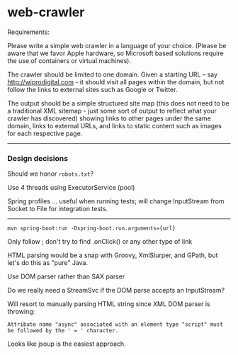 # web-crawler

Requirements:

Please write a simple web crawler in a language of your choice.  (Please be aware that we favor Apple hardware, so Microsoft based solutions require the use of containers or virtual machines).

The crawler should be limited to one domain. Given a starting URL – say http://wiprodigital.com - it should visit all pages within the domain, but not follow the links to external sites such as Google or Twitter.

The output should be a simple structured site map (this does not need to be a traditional XML sitemap - just some sort of output to reflect what your crawler has discovered) showing links to other pages under the same domain, links to external URLs, and links to static content such as images for each respective page.

---

### Design decisions

Should we honor `robots.txt`?

Use 4 threads using ExecutorService (pool)

Spring profiles ... useful when running tests; will change InputStream from Socket to File
for integration tests.

---

`mvn spring-boot:run -Dspring-boot.run.arguments={url}`

Only follow <a>; don't try to find .onClick() or any other type of link

HTML parsing would be a snap with Groovy, XmlSlurper, and GPath, but let's do this
as "pure" Java.

Use DOM parser rather than SAX parser

Do we really need a StreamSvc if the DOM parse accepts an InputStream?

Will resort to manually parsing HTML string since XML DOM parser is throwing:

`Attribute name "async" associated with an element type "script" must be followed by the ' = ' character.`

Looks like jsoup is the easiest approach.